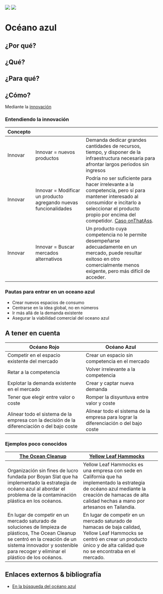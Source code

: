 [![](https://img.shields.io/badge/-Tabla_de_contenidos-000?style=flat&logo=Emlakjet&logoColor=red)](../README.md)
[![](https://img.shields.io/badge/-Inicio%20de%20cap%C3%ADtulo-000?style=flat&logo=Acclaim&logoColor=red)](./t01-00-00-modelosDeNegocioInnovacion.md)

# Océano azul


## ¿Por qué?



## ¿Qué?



## ¿Para qué?



## ¿Cómo?

Mediante la [innovación](/temario/t01-03-00-innovacion.md)

### Entendiendo la innovación

|Concepto| | |
-|-|-
Innovar|Innovar = nuevos productos|Demanda dedicar grandes cantidades de recursos, tiempo, y disponer de la infraestructura necesaria para afrontar largos periodos sin ingresos
Innovar|Innovar = Modificar un producto agregando nuevas funcionalidades| Podría no ser suficiente para hacer irrelevante a la competencia, pero sí para mantener interesado al consumidor e incitarlo a seleccionar el producto propio por encima del competidor. [Caso onThatAss](https://onthatass.com/).
Innovar|Innovar = Buscar mercados alternativos|Un producto cuya competencia no le permite desempeñarse adecuadamente en un mercado, puede resultar exitoso en otro comercialmente menos exigente, pero más difícil de acceder.  

### Pautas para entrar en un oceano azul

- Crear nuevos espacios de consumo
- Centrarse en la idea global, no en números
- Ir más allá de la demanda existente
- Asegurar la viabilidad comercial del oceano azul


## A tener en cuenta

|Océano Rojo|Océano Azul|
-|-
Competir en el espacio existente del mercado|Crear un espacio sin competencia en el mercado
Retar a la competencia|Volver irrelevante a la competencia
Explotar la demanda existente en el mercado|Crear y captar nueva demanda
Tener que elegir entre valor o coste|Romper la disyuntuva entre valor y coste
Alinear todo el sistema de la empresa con la decisión de la diferenciación o del bajo coste|Alinear todo el sistema de la empresa para lograr la diferenciación o del bajo coste

### Ejemplos poco conocidos

|[The Ocean Cleanup](https://theoceancleanup.com/)|[Yellow Leaf Hammocks](https://www.yellowleafhammocks.com/)||
-|-|-
Organización sin fines de lucro fundada por Boyan Slat que ha implementado la estrategia de océano azul al abordar el problema de la contaminación plástica en los océanos.|Yellow Leaf Hammocks es una empresa con sede en California que ha implementado la estrategia de océano azul mediante la creación de hamacas de alta calidad hechas a mano por artesanos en Tailandia.
En lugar de competir en un mercado saturado de soluciones de limpieza de plásticos, The Ocean Cleanup se centró en la creación de un sistema innovador y sostenible para recoger y eliminar el plástico de los océanos.|En lugar de competir en un mercado saturado de hamacas de baja calidad, Yellow Leaf Hammocks se centró en crear un producto único y de alta calidad que no se encontraba en el mercado. 

## Enlaces externos & bibliografía

- [En la búsqueda del océano azul](https://soyceo.org/articulo/en-la-busqueda-del-oceano-azul)
